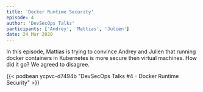 ```yaml
---
title: 'Docker Runtime Security'
episode: 4
author: 'DevSecOps Talks'
participants: ['Andrey', 'Mattias', 'Julien']
date: 24 Mar 2020
---
```


In this episode, Mattias is trying to convince Andrey and Julien that running docker containers in Kubernetes
is more secure then virtual machines. How did it go? We agreed to disagree.

<!-- Player -->

{{< podbean ycpvc-d7494b "DevSecOps Talks #4 - Docker Runtime Security" >}}
